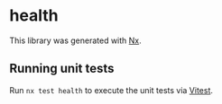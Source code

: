 # health

This library was generated with [Nx](https://nx.dev).

## Running unit tests

Run `nx test health` to execute the unit tests via [Vitest](https://vitest.dev/).
